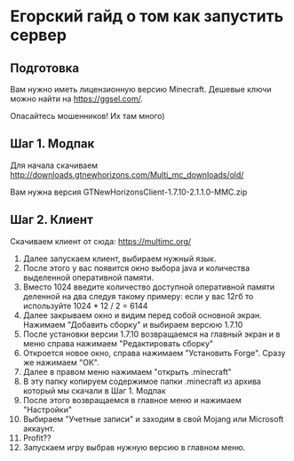
# Егорский гайд о том как запустить сервер

## Подготовка
Вам нужно иметь лицензионную версию Minecraft.
Дешевые ключи можно найти на https://ggsel.com/.

Опасайтесь мошенников! Их там много)

## Шаг 1. Модпак
Для начала скачиваем http://downloads.gtnewhorizons.com/Multi_mc_downloads/old/


Вам нужна версия GTNewHorizonsClient-1.7.10-2.1.1.0-MMC.zip
## Шаг 2. Клиент

Скачиваем клиент от сюда: https://multimc.org/

1. Далее запускаем клиент, выбираем нужный язык.
2. После этого у вас появится окно выбора java и количества выделенной оперативной памяти. 
3. Вместо 1024 введите количество доступной оперативной памяти деленной на два следуя такому примеру: если у вас 12гб то используйте 1024 * 12 / 2 = 6144
4. Далее закрываем окно и видим перед собой основной экран. Нажимаем "Добавить сборку" и выбираем версюю 1.7.10
5. После установки версии 1.7.10 возвращаемся на главный экран и в меню справа нажимаем "Редактировать сборку"
6. Откроется новое окно, справа нажимаем "Установить Forge". Сразу же нажимаем "ОК".
7. Далее в правом меню нажимаем "открыть .minecraft"
8. В эту папку копируем содержимое папки .minecraft из архива который мы скачали в Шаг 1. Модпак
9. После этого возвращаемся в главное меню и нажимаем "Настройки"
10. Выбираем "Учетные записи" и заходим в свой Mojang или Microsoft аккаунт.
11. Profit??
12. Запускаем игру выбрав нужную версию в главном меню.

